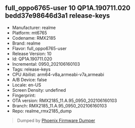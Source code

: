 ## full_oppo6765-user 10 QP1A.190711.020 bedd37e98646d3a1 release-keys
- Manufacturer: realme
- Platform: mt6765
- Codename: RMX2185
- Brand: realme
- Flavor: full_oppo6765-user
- Release Version: 10
- Id: QP1A.190711.020
- Incremental: 0950_202106160103
- Tags: release-keys
- CPU Abilist: arm64-v8a,armeabi-v7a,armeabi
- A/B Device: false
- Locale: en-US
- Screen Density: undefined
- Fingerprint: 
- OTA version: RMX2185_11.A.95_0950_202106160103
- Branch: RMX2185_11.A.95_0950_202106160103
- Repo: realme_rmx2185_dump


>Dumped by [Phoenix Firmware Dumper](https://github.com/DroidDumps/phoenix_firmware_dumper)
